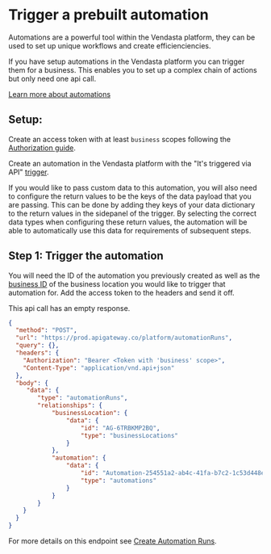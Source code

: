 # Trigger a prebuilt automation

Automations are a powerful tool within the Vendasta platform, they can be used to set up unique workflows and create efficienciencies. 

If you have setup automations in the Vendasta platform you can trigger them for a business. This enables you to set up a complex chain of actions but only need one api call. 

[Learn more about automations](https://support.vendasta.com/hc/en-us/sections/4406950706583-Automations)

## Setup:

Create an access token with at least `business` scopes following the [Authorization guide](../../Authorization/Authorization.md).

Create an automation in the Vendasta platform with the "It's triggered via API" [trigger](https://support.vendasta.com/hc/en-us/articles/4406952880919-Automation-triggers).

If you would like to pass custom data to this automation, you will also need to configure the return values to be the keys of the data payload that you are passing. This can be done by adding they keys of your data dictionary to the return values in the sidepanel of the trigger. By selecting the correct data types when configuring these return values, the automation will be able to automatically use this data for requirements of subsequent steps.

## Step 1: Trigger the automation

<!--
type: tab
title: Request
-->

You will need the ID of the automation you previously created as well as the [business ID](../Accounts.md) of the business location you would like to trigger that automation for. Add the access token to the headers and send it off. 

This api call has an empty response.



```json http
{
  "method": "POST",
  "url": "https://prod.apigateway.co/platform/automationRuns",
  "query": {},
  "headers": {
    "Authorization": "Bearer <Token with 'business' scope>",
    "Content-Type": "application/vnd.api+json"
  },
  "body": {
     "data": {
        "type": "automationRuns",
        "relationships": {
            "businessLocation": {
                "data": {
                    "id": "AG-6TRBKMP2BQ",
                    "type": "businessLocations"
                }
            },
            "automation": {
                "data": {
                    "id": "Automation-254551a2-ab4c-41fa-b7c2-1c53d448e258",
                    "type": "automations"
                }
            }
        }
    }
  }
}

```
For more details on this endpoint see [Create Automation Runs](b3A6MjA0OTU3MTQ-create-automation-run).


<!--
type: tab-end
-->
